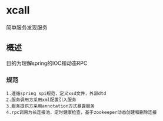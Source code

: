 # xcall
  简单服务发现服务

## 概述
  目的为理解spring的IOC和动态RPC
  
### 规范
    1.遵循spring spi规范，定义xsd文件，外部dtd
    2.服务调用方采用xml配置引入服务
    3.服务提供方采用annotation方式暴露服务
    4.rpc调用为长连接池，定时健康检查，基于zookeeper动态创建和删除连接
